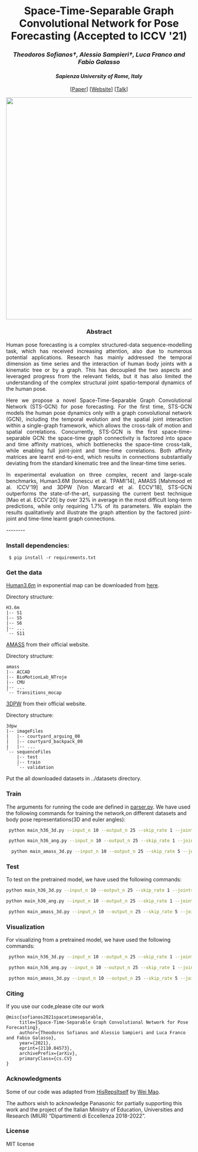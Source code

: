 <div align="center">
<h1>Space-Time-Separable Graph Convolutional Network for Pose Forecasting (<b>Accepted to ICCV '21</b>)</h1>
<h3> <i>Theodoros Sofianos†, Alessio Sampieri†, Luca Franco and Fabio Galasso</i></h3>
 <h4> <i>Sapienza University of Rome, Italy</i></h4>
 
 [[Paper](https://arxiv.org/abs/2110.04573)] [[Website](https://fraluca.github.io/)] [[Talk](https://youtu.be/tQIygtJrrtk)]
 

<image src="https://github.com/FraLuca/STSGCN/blob/main/pipeline-cameraready-1.png" width="600">
</div>

<div align="center"> <h3> Abstract </h3>  </div>
<div align="justify">
Human pose forecasting is a complex structured-data sequence-modelling task, which has received increasing attention, also due to numerous potential applications. Research has mainly addressed the temporal dimension as time series and the interaction of human body joints with a kinematic tree or by a graph. This has decoupled the two aspects and leveraged progress from the relevant fields, but it has also limited the understanding of the complex structural joint spatio-temporal dynamics of the human pose.

Here we propose a novel Space-Time-Separable Graph Convolutional Network (STS-GCN) for pose forecasting. For the first time, STS-GCN models the human pose dynamics only with a graph convolutional network (GCN), including the temporal evolution and the spatial joint interaction within a single-graph framework, which allows the cross-talk of motion and spatial correlations. Concurrently, STS-GCN is the first space-time-separable GCN: the space-time graph connectivity is factored into space and time affinity matrices, which bottlenecks the space-time cross-talk, while enabling full joint-joint and time-time correlations. Both affinity matrices are learnt end-to-end, which results in connections substantially deviating from the standard kinematic tree and the linear-time time series.

In experimental evaluation on three complex, recent and large-scale benchmarks, Human3.6M [Ionescu et al. TPAMI'14], AMASS [Mahmood et al. ICCV'19] and 3DPW [Von Marcard et al. ECCV'18], STS-GCN outperforms the state-of-the-art, surpassing the current best technique [Mao et al. ECCV'20] by over 32% in average in the most difficult long-term predictions, while only requiring 1.7% of its parameters. We explain the results qualitatively and illustrate the graph attention by the factored joint-joint and time-time learnt graph connections.
</div>
--------


 ### Install dependencies:
```
 $ pip install -r requirements.txt
```
 
 ### Get the data

[Human3.6m](http://vision.imar.ro/human3.6m/description.php) in exponential map can be downloaded from [here](http://www.cs.stanford.edu/people/ashesh/h3.6m.zip).
 
Directory structure: 
```shell script
H3.6m
|-- S1
|-- S5
|-- S6
|-- ...
`-- S11
```

[AMASS](https://amass.is.tue.mpg.de/en) from their official website.
 

Directory structure:
```shell script
amass
|-- ACCAD
|-- BioMotionLab_NTroje
|-- CMU
|-- ...
`-- Transitions_mocap
```
[3DPW](https://virtualhumans.mpi-inf.mpg.de/3DPW/) from their official website.

Directory structure: 
```shell script
3dpw
|-- imageFiles
|   |-- courtyard_arguing_00
|   |-- courtyard_backpack_00
|   |-- ...
`-- sequenceFiles
    |-- test
    |-- train
    `-- validation
```
Put the all downloaded datasets in ../datasets directory.

### Train
The arguments for running the code are defined in [parser.py](utils/parser.py). We have used the following commands for training the network,on different datasets and body pose representations(3D and euler angles):
 
```bash
 python main_h36_3d.py --input_n 10 --output_n 25 --skip_rate 1 --joints_to_consider 22 
 ```
```bash
 python main_h36_ang.py --input_n 10 --output_n 25 --skip_rate 1 --joints_to_consider 16 
  ```
```bash
  python main_amass_3d.py --input_n 10 --output_n 25 --skip_rate 5 --joints_to_consider 18 
  ```
 
 ### Test
 To test on the pretrained model, we have used the following commands:
 ```bash
 python main_h36_3d.py --input_n 10 --output_n 25 --skip_rate 1 --joints_to_consider 22 --mode test --model_path ./checkpoints/CKPT_3D_H36M
  ```
  ```bash
  python main_h36_ang.py --input_n 10 --output_n 25 --skip_rate 1 --joints_to_consider 16 --mode test --model_path ./checkpoints/CKPT_ANG_H36M
  ```
  ```bash
   python main_amass_3d.py --input_n 10 --output_n 25 --skip_rate 5 --joints_to_consider 18 --mode test --model_path ./checkpoints/CKPT_3D_AMASS
  ```
### Visualization
 For visualizing from a pretrained model, we have used the following commands:
 ```bash
  python main_h36_3d.py --input_n 10 --output_n 25 --skip_rate 1 --joints_to_consider 22 --mode viz --model_path ./checkpoints/CKPT_3D_H36M --n_viz 5
 ```
 ```bash
  python main_h36_ang.py --input_n 10 --output_n 25 --skip_rate 1 --joints_to_consider 16 --mode viz --model_path ./checkpoints/CKPT_ANG_H36M --n_viz 5
 ```
 ```bash
  python main_amass_3d.py --input_n 10 --output_n 25 --skip_rate 5 --joints_to_consider 18 --mode viz --model_path ./checkpoints/CKPT_3D_AMASS --n_viz 5
 ```

### Citing
 If you use our code,please cite our work
 
 ```
@misc{sofianos2021spacetimeseparable,
      title={Space-Time-Separable Graph Convolutional Network for Pose Forecasting}, 
      author={Theodoros Sofianos and Alessio Sampieri and Luca Franco and Fabio Galasso},
      year={2021},
      eprint={2110.04573},
      archivePrefix={arXiv},
      primaryClass={cs.CV}
}
 ```
 
 ### Acknowledgments
 
 Some of our code was adapted from [HisRepsItself](https://github.com/wei-mao-2019/HisRepItself) by [Wei Mao](https://github.com/wei-mao-2019).
 
 The authors wish to acknowledge Panasonic for partially supporting this work and the project of the Italian Ministry of Education, Universities and Research (MIUR) “Dipartimenti di Eccellenza 2018-2022”.

 
 ### License 
 
 MIT license
